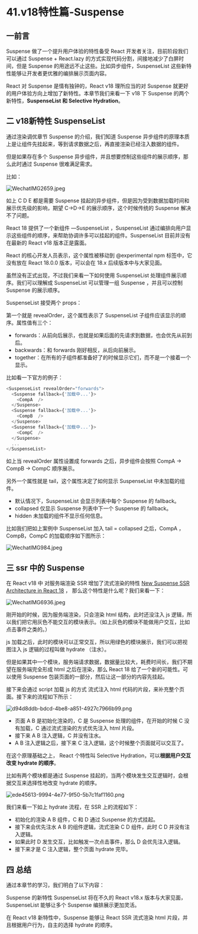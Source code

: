 # 41.v18特性篇-Suspense

## 一前言

Suspense 做了一个提升用户体验的特性备受 React 开发者关注，目前阶段我们可以通过 Suspense + React.lazy 的方式实现代码分割，间接地减少了白屏时间，但是 Suspense 的用途远不止这些。比如异步组件，SuspenseList 这些新特性能够让开发者更优雅的编排展示页面内容。

React 对 Suspense 是情有独钟的，React v18 理所应当的对 Suspense 就更好的用户体验方向上增加了新特性。本章节我们来看一下 v18 下 Suspense 的两个新特性，**SuspenseList 和 Selective Hydration**。

## 二 v18新特性 SuspenseList

通过渲染调优章节 Suspense 的介绍，我们知道 Suspense 异步组件的原理本质上是让组件先挂起来，等到请求数据之后，再直接渲染已经注入数据的组件。

但是如果存在多个 Suspense 异步组件，并且想要控制这些组件的展示顺序，那么此时通过 Suspense 很难满足需求。

比如：


![WechatIMG2659.jpeg](./images/82175200eeb5a693472635453886bded.webp )

如上 C D E 都是需要 Suspense 挂起的异步组件，但是因为受到数据加载时间和展示优先级的影响，期望 C->D->E 的展示顺序，这个时候传统的 Suspense 解决不了问题。

React 18 提供了一个新组件 —SuspenseList ，SuspenseList 通过编排向用户显示这些组件的顺序，来帮助协调许多可以挂起的组件。SuspenseList 目前并没有在最新的 React v18 版本正是露面。

React 的核心开发人员表示，这个属性被移动到 @experimental npm 标签中，它没有放在 React 18.0.0 版本，可以会在 18.x 后续版本中与大家见面。

虽然没有正式出现，不过我们来看一下如何使用 SuspenseList 处理组件展示顺序。我们可以理解成 SuspenseList 可以管理一组 Suspense ，并且可以控制 Suspense 的展示顺序。

SuspenseList 接受两个 props：

第一个就是 revealOrder，这个属性表示了 SuspenseList 子组件应该显示的顺序。属性值有三个：

* forwards：从前向后展示，也就是如果后面的先请求到数据，也会优先从前到后。
* backwards：和 forwards 刚好相反，从后向前展示。
* together：在所有的子组件都准备好了的时候显示它们，而不是一个接着一个显示。

比如看一下官方的例子：

````js
<SuspenseList revealOrder="forwards">
  <Suspense fallback={'加载中...'}>
    <CompA  />
  </Suspense>
  <Suspense fallback={'加载中...'}>
    <CompB  />
  </Suspense>
  <Suspense fallback={'加载中...'}>
    <CompC  />
  </Suspense>
  ...
</SuspenseList>
````
如上当 revealOrder 属性设置成 forwards 之后，异步组件会按照 CompA -> CompB -> CompC 顺序展示。



另外一个属性就是 tail，这个属性决定了如何显示 SuspenseList 中未加载的组件。

* 默认情况下，SuspenseList 会显示列表中每个 Suspense 的 fallback。
* collapsed 仅显示 Suspense 列表中下一个   Suspense 的 fallback。
* hidden 未加载的组件不显示任何信息。

比如我们把如上案例中 SuspenseList 加入 tail = collapsed 之后，CompA ，CompB，CompC 的加载顺序如下图所示：


![WechatIMG984.jpeg](./images/cf0b24cec53113932b0f203377ab518f.webp )


## 三 ssr 中的 Suspense

在 React v18 中 对服务端渲染 SSR 增加了流式渲染的特性  [New Suspense SSR Architecture in React 18](https://github.com/reactwg/react-18/discussions/37) ， 那么这个特性是什么呢？我们来看一下：

![WechatIMG6936.jpeg](./images/638f7785dbdf01c3207b3f435c9bd930.webp )

刚开始的时候，因为服务端渲染，只会渲染 html 结构，此时还没注入 js 逻辑，所以我们把它用灰色不能交互的模块表示。（如上灰色的模块不能做用户交互，比如点击事件之类的。）

 js 加载之后，此时的模块可以正常交互，所以用绿色的模块展示，我们可以把视图注入 js 逻辑的过程叫做 hydrate （注水）。

但是如果其中一个模块，服务端请求数据，数据量比较大，耗费时间长，我们不期望在服务端完全形成 html 之后在渲染，那么 React 18 给了一个新的可能性。可以使用 Suspense 包装页面的一部分，然后让这一部分的内容先挂起。


接下来会通过 script 加载 js 的方式 流式注入 html 代码的片段，来补充整个页面。接下来的流程如下所示：


![d94d8ddb-bdcd-4be8-a851-4927c7966b99.png](./images/8ff8e370c57cbbcba75477393a68c307.webp )

* 页面 A B 是初始化渲染的，C 是 Suspense 处理的组件，在开始的时候 C 没有加载，C 通过流式渲染的方式优先注入 html 片段。
* 接下来 A B 注入逻辑，C 并没有注水。
* A B 注入逻辑之后，接下来 C 注入逻辑，这个时候整个页面就可以交互了。

在这个原理基础之上， React 个特性叫 Selective Hydration，可以**根据用户交互改变 hydrate 的顺序**。

比如有两个模块都是通过 Suspense 挂起的，当两个模块发生交互逻辑时，会根据交互来选择性地改变 hydrate 的顺序。


![ede45613-9994-4e77-9f50-5b7c1faf1160.png](./images/aa0ef177449c39d67926b842a7494095.webp )

我们来看一下如上 hydrate 流程，在 SSR 上的流程如下：
* 初始化的渲染 A B 组件，C 和 D 通过 Suspense 的方式挂起。
* 接下来会优先注水 A B 的组件逻辑，流式渲染 C D 组件，此时 C D 并没有注入逻辑。
* 如果此时 D 发生交互，比如触发一次点击事件，那么 D 会优先注入逻辑。
* 接下来才是 C 注入逻辑，整个页面 hydrate 完毕。

## 四 总结

通过本章节的学习，我们明白了以下内容：

Suspense 的新特性 SuspenseList 将在不久的 React v18.x 版本与大家见面，SuspenseList 能够让多个 Suspense 编排展示更加灵活。

在 React v18 新特性中，Suspense 能够让 React SSR 流式渲染 html 片段，并且根据用户行为，自主的选择 hydrate 的顺序。
